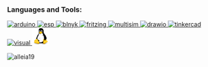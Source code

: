 
<h3 align="left">Languages and Tools:</h3>
<p align="left"> 
<a href="https://www.arduino.cc/" target="_blank" rel="noreferrer"> <img src="https://cdn.worldvectorlogo.com/logos/arduino-1.svg" alt="arduino" width="40" height="40"/> </a> 
<a href="https://www.espressif.com/" target="_blank" rel="noreferrer"> <img src="https://seeklogo.com/images/E/espressif-systems-logo-1350B9E771-seeklogo.com.png" alt="esp" width="40" height="40"/> </a>
<a href="https://blynk.cloud/" target="_blank" rel="noreferrer"> <img src="https://images.crunchbase.com/image/upload/c_pad,h_170,w_170,f_auto,b_white,q_auto:eco,dpr_1/zwtsdjimn9gcgq4nrunp" alt="blnyk" width="40" height="40"/> </a>
<a href="https://fritzing.org/" target="_blank" rel="noreferrer"> <img src="https://static-00.iconduck.com/assets.00/fritzing-icon-2048x2048-t2pp6p4q.png" alt="fritzing" width="40" height="40"/> </a>
<a href="https://www.ni.com/" target="_blank" rel="noreferrer"> <img src="https://upload.wikimedia.org/wikipedia/commons/d/de/Multisim_logo.jpg" alt="multisim" width="40" height="40"/> </a>
<a href="https://app.diagrams.net/" target="_blank" rel="noreferrer"> <img src="https://static-00.iconduck.com/assets.00/file-type-drawio-icon-2048x2048-dxjfklgq.png" alt="drawio" width="40" height="40"/> </a>
<a href="https://www.tinkercad.com/" target="_blank" rel="noreferrer"> <img src="https://www.commonsense.org/sites/default/files/styles/ratio_1_1_large/public/png/2022-08/tinkercad-0.png?itok=vgppJgO4" alt="tinkercad" width="40" height="40"/> </a>
<a href="https://www.visual-paradigm.com/" target="_blank" rel="noreferrer"> <img src="https://cdn-images.visual-paradigm.com/home/15.0/vp_logo_header.png" alt="visual" width="160" height="40"/> </a>
<a href="https://www.linux.org/" target="_blank" rel="noreferrer"> <img src="https://raw.githubusercontent.com/devicons/devicon/master/icons/linux/linux-original.svg" alt="linux" width="40" height="40"/> </a> 
</p>
  
<!-- <a href="https://firebase.google.com/" target="_blank" rel="noreferrer"> <img src="https://www.vectorlogo.zone/logos/firebase/firebase-icon.svg" alt="firebase" width="40" height="40"/> </a>  -->
<!-- <a href="https://www.python.org" target="_blank" rel="noreferrer"> <img src="https://raw.githubusercontent.com/devicons/devicon/master/icons/python/python-original.svg" alt="python" width="40" height="40"/> </a> -->
<!-- <a href="https://www.tensorflow.org" target="_blank" rel="noreferrer"> <img src="https://www.vectorlogo.zone/logos/tensorflow/tensorflow-icon.svg" alt="tensorflow" width="40" height="40"/> </a> -->
<!-- <a href="https://scikit-learn.org/" target="_blank" rel="noreferrer"> <img src="https://upload.wikimedia.org/wikipedia/commons/0/05/Scikit_learn_logo_small.svg" alt="scikit_learn" width="40" height="40"/> </a> -->


<p><img align="center" src="https://github-readme-stats.vercel.app/api/top-langs?username=alleia19&show_icons=true&locale=en&layout=compact" alt="alleia19" /></p>

<!-- Comment -->
